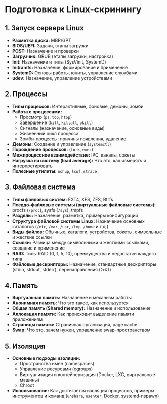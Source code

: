 # Подготовка к Linux-скринингу

## 1. Запуск сервера Linux

- **Разметка диска:** MBR/GPT
- **BIOS/UEFI:** Задачи, этапы загрузки
- **POST:** Назначение и проверки
- **Загрузчик:** GRUB (этапы загрузки, настройка)
- **Init:** Назначение и типы (SysVinit, SystemD)
- **Initramfs:** Назначение, формирование и применение
- **SystemD:** Основы работы, юниты, управление службами
- **udev:** Назначение, управление устройствами

## 2. Процессы

- **Типы процессов:** Интерактивные, фоновые, демоны, зомби
- **Работа с процессами:**
  - Просмотр (`ps`, `top`, `htop`)
  - Завершение (`kill`, `killall`, `pkill`)
  - Сигналы (назначение, основные виды)
  - Жизненный цикл процесса
  - Зомби-процессы: причины появления, удаление
- **Демоны:** Создание и управление (`systemctl`)
- **Порождение процессов:** (`fork`, `exec`)
- **Межпроцессное взаимодействие:** IPC, каналы, сокеты
- **Нагрузка на систему (load average):** Что это, как измерять и интерпретировать
- **Полезные утилиты:** `nohup`, `lsof`, `strace`

## 3. Файловая система

- **Типы файловых систем:** EXT4, XFS, ZFS, Btrfs
- **Псевдо-файловые системы (виртуальные файловые системы):** procfs (`/proc`), sysfs (`/sys`), tmpfs
- **Разделы:** Назначение, разметка, примеры конфигураций
- **Структура файловой системы Linux:** Назначение основных каталогов (`/etc`, `/var`, `/usr`, `/tmp`, `/home` и т.д.)
- **Виды файлов:** Обычные, каталоги, устройства, сокеты, символьные и жесткие ссылки
- **Ссылки:** Разница между символьными и жесткими ссылками, создание и применение
- **RAID:** Типы RAID (0, 1, 5, 10), преимущества и недостатки каждого типа
- **Файловые дескрипторы:** Назначение, стандартные дескрипторы (stdin, stdout, stderr), перенаправления (`2>&1`)

## 4. Память

- **Виртуальная память:** Назначение и механизм работы
- **Анонимная память:** Что это такое, как используется
- **Общая память (Shared memory):** Назначение и использование
- **Аллокация памяти:** Как происходит выделение памяти приложениям
- **Страницы памяти:** Страничная организация, page cache
- **Swap:** Что это, зачем нужен, управление swap-пространством

## 5. Изоляция

- **Основные подходы изоляции:**
  - Пространства имен (namespaces)
  - Управление ресурсами (cgroups)
  - Виртуализация и контейнеризация (Docker, LXC, виртуальные машины)
  - Chroot
- **Использование:** Как достигается изоляция процессов, примеры инструментов и команд (`unshare`, `nsenter`, Docker, systemd-nspawn)


